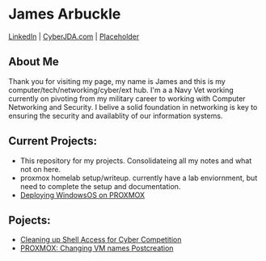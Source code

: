 # James Arbuckle
[LinkedIn](https://www.linkedin.com/in/cyber-jda/) | [CyberJDA.com](https://cyberjda.com/) | [Placeholder](link)

## About Me
Thank you for visiting my page, my name is James and this is my computer/tech/networking/cyber/ext hub. I'm a a Navy Vet working currently on pivoting from my military career to working with Computer Networking and Security. I belive a solid foundation in networking is key to ensuring the security and availablity of our information systems.

## Current Projects:

- This repository for my projects. Consolidateing all my notes and what not on here.
- proxmox homelab setup/writeup. currently have a lab enviornment, but need to complete the setup and documentation.
- [Deploying WindowsOS on PROXMOX](https://github.com/jdarbuckle/Deploying_Windows_In_Proxmox)

## Pojects:

- [Cleaning up Shell Access for Cyber Competition](https://github.com/jdarbuckle/NoRoot)
- [PROXMOX: Changing VM names Postcreation](https://github.com/jdarbuckle/PROXMOX_Change_VM_Names)














<!--
**jdarbuckle/jdarbuckle** is a ✨ _special_ ✨ repository because its `README.md` (this file) appears on your GitHub profile.
-->
